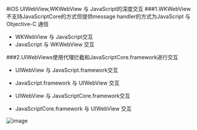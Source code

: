 #iOS UIWebView,WKWebView 与 JavaScript的深度交互
###1.WKWebView 不支持JavaScriptCore的方式但提供message handler的方式为JavaScript 与Objective-C 通信

* WKWebView 与 JavaScript交互
* JavaScript 与 WKWebView 交互

###2.UIWebViews使用代理拦截和JavaScriptCore.framework进行交互

* UIWebView 与 JavaScript.framework交互
* JavaScript.framework 与 UIWebView 交互

* UIWebView 与 JavaScriptCore.framework交互
* JavaScriptCore.framework 与 UIWebView 交互

![image](https://raw.github.com/shaojiankui/WebViewJS/master/demo.png)

